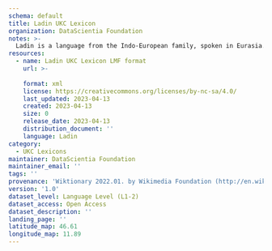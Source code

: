 ```yaml
---
schema: default
title: Ladin UKC Lexicon
organization: DataScientia Foundation
notes: >-
  Ladin is a language from the Indo-European family, spoken in Eurasia. The UKC Lexicon of Ladin is represented as a lexico-semantic network. It consists of words, word senses, synsets, as well as sense-level and synset-level relationships.
resources:
  - name: Ladin UKC Lexicon LMF format
    url: >-
      
    format: xml
    license: https://creativecommons.org/licenses/by-nc-sa/4.0/
    last_updated: 2023-04-13
    created: 2023-04-13
    size: 0
    release_date: 2023-04-13
    distribution_document: ''
    language: Ladin
category:
  - UKC Lexicons
maintainer: DataScientia Foundation
maintainer_email: ''
tags: ''
provenance: 'Wiktionary 2022.01. by Wikimedia Foundation (http://en.wiktionary.org); CogNet 2.1 by Khuyagbaatar Batsuren, National University of Mongolia (http://cognet.ukc.disi.unitn.it); Princeton WordNet 2.1 by Princeton University (https://wordnet.princeton.edu)'
version: '1.0'
dataset_level: Language Level (L1-2)
dataset_access: Open Access
dataset_description: ''
landing_page: ''
latitude_map: 46.61
longitude_map: 11.89
---
```


